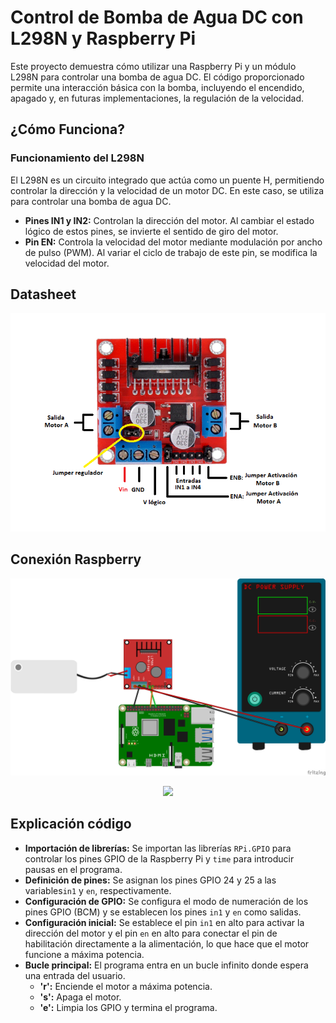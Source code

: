  # Control de Bomba de Agua DC con L298N y Raspberry Pi

 Este proyecto demuestra cómo utilizar una Raspberry Pi y un módulo L298N para controlar una bomba de agua DC. El código proporcionado permite una interacción básica con la bomba, incluyendo el encendido, apagado y, en futuras implementaciones, la regulación de la velocidad.

 ## ¿Cómo Funciona?
 ### Funcionamiento del L298N
 El L298N es un circuito integrado que actúa como un puente H, permitiendo controlar la dirección y la velocidad de un motor DC. En este caso, se utiliza para controlar una bomba de agua DC.

- **Pines IN1 y IN2:** Controlan la dirección del motor. Al cambiar el estado lógico de estos pines, se invierte el sentido de giro del motor.
- **Pin EN:** Controla la velocidad del motor mediante modulación por ancho de pulso (PWM). Al variar el ciclo de trabajo de este pin, se modifica la velocidad del motor.

## Datasheet

<p align="center">
    <img src="IMG\L298N.png">
</p>

## Conexión Raspberry 

<p align="center">
    <img src="IMG\bombadc.png">
</p>
<p align="center">
    <img src="IMG\bombadc_esquemático.png">
</p>

## Explicación código

- **Importación de librerías:** Se importan las librerías `RPi.GPIO`  para controlar los pines GPIO de la Raspberry Pi y `time` para introducir pausas en el programa.
- **Definición de pines:** Se asignan los pines GPIO 24 y 25 a las variables`in1` y `en`, respectivamente.
- **Configuración de GPIO:** Se configura el modo de numeración de los pines GPIO (BCM) y se establecen los pines `in1` y `en` como salidas.
- **Configuración inicial:** Se establece el pin `in1` en alto para activar la dirección del motor y el pin `en` en alto para conectar el pin de habilitación directamente a la alimentación, lo que hace que el motor funcione a máxima potencia.
- **Bucle principal:** El programa entra en un bucle infinito donde espera una entrada del usuario.
    - **'r':** Enciende el motor a máxima potencia.
    - **'s':** Apaga el motor.
    - **'e':** Limpia los GPIO y termina el programa.


